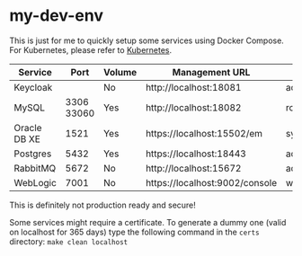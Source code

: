 # my-dev-env

This is just for me to quickly setup some services using Docker Compose. For Kubernetes, please refer to [Kubernetes](KUBERNETES.md).

| Service | Port | Volume | Management URL | Username | Password |
|-|-|-|-|-|-|
| Keycloak | | No | http://localhost:18081 | admin | Dummy_123 |
| MySQL | 3306 33060 | Yes | http://localhost:18082 | root | Dummy_123 |
| Oracle DB XE | 1521 | Yes | https://localhost:15502/em | sys / system | Dummy_123 |
| Postgres | 5432 | Yes | https://localhost:18443 | admin@localhost | Dummy_123 |
| RabbitMQ | 5672 | No | http://localhost:15672 | admin | Dummy_123 |
| WebLogic | 7001 | No | https://localhost:9002/console | weblogic | Dummy_123 |

This is definitely not production ready and secure!

Some services might require a certificate. To generate a dummy one (valid on localhost for 365 days) type the following command in the `certs` directory: `make clean localhost`
